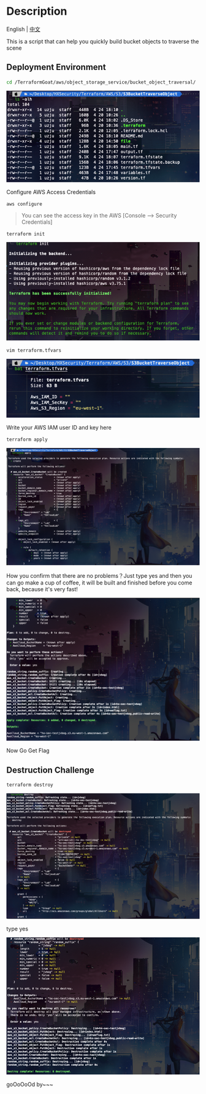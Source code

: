 # Description

English | [中文](./README_CN.md)

This is a script that can help you quickly build bucket objects to traverse the scene

## Deployment Environment

```bash
cd /TerraformGoat/aws/object_storage_service/bucket_object_traversal/
```

![image-20220424181052943](../../../images/UzJuMarkDownImageimage-20220424181052943.png)

Configure AWS Access Credentials

```shell
aws configure
```

> You can see the access key in the AWS [Console --> Security Credentials]

```bash
terraform init
```

![image-20220424181132510](../../../images/UzJuMarkDownImageimage-20220424181132510.png)

```bash
vim terraform.tfvars
```

![image-20220424181212853](../../../images/UzJuMarkDownImageimage-20220424181212853.png)

Write your AWS IAM user ID and key here

```bash
terraform apply
```

![image-20220424181300550](../../../images/UzJuMarkDownImageimage-20220424181300550.png)

How you confirm that there are no problems？Just type yes and then you can go make a cup of coffee, it will be built and finished before you come back, because it's very fast!

![image-20220424181318245](../../../images/UzJuMarkDownImageimage-20220424181318245.png)

Now Go Get Flag

## Destruction Challenge

```bash
terraform destroy
```

![image-20220424181701610](../../../images/UzJuMarkDownImageimage-20220424181701610.png)

type yes

![image-20220424181723375](../../../images/UzJuMarkDownImageimage-20220424181723375.png)

goOoOoOd by~~~
